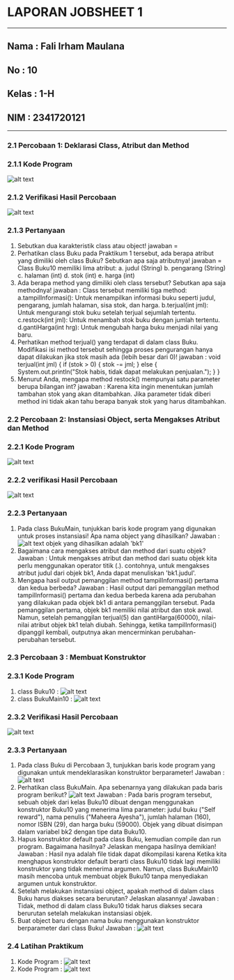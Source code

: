 # **LAPORAN JOBSHEET 1**
---
## Nama    : Fali Irham Maulana
## No      : 10
## Kelas   : 1-H
## NIM     : 2341720121
---
### 2.1 **Percobaan 1: Deklarasi Class, Atribut dan Method**
### 2.1.1 **Kode Program**
![alt text](image.png)
### 2.1.2 **Verifikasi Hasil Percobaan**
![alt text](image-1.png)
### 2.1.3 **Pertanyaan**
1. Sebutkan dua karakteristik class atau object!
jawaban = 
2. Perhatikan class Buku pada Praktikum 1 tersebut, ada berapa atribut yang dimiliki oleh class 
Buku? Sebutkan apa saja atributnya!
jawaban = Class Buku10 memiliki lima atribut:
                       a. judul (String)
                       b. pengarang (String)
                       c. halaman (int)
                       d. stok (int)
                       e. harga (int)
3. Ada berapa method yang dimiliki oleh class tersebut? Sebutkan apa saja methodnya!
jawaban : Class tersebut memiliki tiga method:
                a.tampilInformasi(): Untuk menampilkan informasi buku seperti judul, pengarang, jumlah halaman, sisa stok, dan harga.
                b.terjual(int jml): Untuk mengurangi stok buku setelah terjual sejumlah tertentu.
                c.restock(int jml): Untuk menambah stok buku dengan jumlah tertentu.
                d.gantiHarga(int hrg): Untuk mengubah harga buku menjadi nilai yang baru.
4. Perhatikan method terjual() yang terdapat di dalam class Buku. Modifikasi isi method tersebut 
sehingga proses pengurangan hanya dapat dilakukan jika stok masih ada (lebih besar dari 0)!
jawaban : 
            void terjual(int jml) {
                if (stok > 0) {
                    stok -= jml;
                } else {
                    System.out.println("Stok habis, tidak dapat melakukan penjualan.");
                }
            }
5. Menurut Anda, mengapa method restock() mempunyai satu parameter berupa bilangan int?
jawaban : Karena kita ingin menentukan jumlah tambahan stok yang akan ditambahkan. Jika parameter tidak diberi method ini tidak akan tahu berapa banyak stok yang harus ditambahkan.

### 2.2 **Percobaan 2: Instansiasi Object, serta Mengakses Atribut dan Method**
### 2.2.1 **Kode Program**
![alt text](image-2.png)
### 2.2.2 **verifikasi Hasil Percobaan**
![alt text](image-3.png)
### 2.2.3 **Pertanyaan**
1. Pada class BukuMain, tunjukkan baris kode program yang digunakan untuk proses instansiasi! Apa nama object yang dihasilkan?
Jawaban : ![alt text](image-4.png)
objek yang dihasilkan adalah 'bk1'
2. Bagaimana cara mengakses atribut dan method dari suatu objek?
Jawaban : Untuk mengakses atribut dan method dari suatu objek kita perlu menggunakan operator titik (.). contohnya, untuk mengakses atribut judul dari objek bk1, Anda dapat menuliskan 'bk1.judul'. 
3. Mengapa hasil output pemanggilan method tampilInformasi() pertama dan kedua berbeda?
Jawaban : Hasil output dari pemanggilan method tampilInformasi() pertama dan kedua berbeda karena ada perubahan yang dilakukan pada objek bk1 di antara pemanggilan tersebut. Pada pemanggilan pertama, objek bk1 memiliki nilai atribut dan stok awal. Namun, setelah pemanggilan terjual(5) dan gantiHarga(60000), nilai-nilai atribut objek bk1 telah diubah. Sehingga, ketika tampilInformasi() dipanggil kembali, outputnya akan mencerminkan perubahan-perubahan tersebut.

### 2.3 **Percobaan 3 : Membuat Konstruktor**
### 2.3.1 **Kode Program**
1. class Buku10 : 
![alt text](image-9.png)
2. class BukuMain10 : 
![alt text](image-10.png)
### 2.3.2 **Verifikasi Hasil Percobaan**
![alt text](image-5.png)
### 2.3.3 **Pertanyaan**
1. Pada class Buku di Percobaan 3, tunjukkan baris kode program yang digunakan untuk 
mendeklarasikan konstruktor berparameter!
Jawaban : ![alt text](image-7.png)
2. Perhatikan class BukuMain. Apa sebenarnya yang dilakukan pada baris program berikut?
![alt text](image-6.png)
Jawaban : Pada baris program tersebut, sebuah objek dari kelas Buku10 dibuat dengan menggunakan konstruktor Buku10 yang menerima lima parameter: judul buku ("Self reward"), nama penulis ("Maheera Ayesha"), jumlah halaman (160), nomor ISBN (29), dan harga buku (59000). Objek yang dibuat disimpan dalam variabel bk2 dengan tipe data Buku10.
3. Hapus konstruktor default pada class Buku, kemudian compile dan run program. Bagaimana 
hasilnya? Jelaskan mengapa hasilnya demikian!
Jawaban : Hasil nya adalah file tidak dapat dikompilasi karena Ketika kita menghapus konstruktor default berarti class Buku10 tidak lagi memiliki konstruktor yang tidak menerima argumen. Namun, class BukuMain10 masih mencoba untuk membuat objek Buku10 tanpa menyediakan argumen untuk konstruktor.
4. Setelah melakukan instansiasi object, apakah method di dalam class Buku harus diakses 
secara berurutan? Jelaskan alasannya!
Jawaban : Tidak, method di dalam class Buku10 tidak harus diakses secara berurutan setelah melakukan instansiasi objek.
5. Buat object baru dengan nama buku<NamaMahasiswa> menggunakan konstruktor 
berparameter dari class Buku!
Jawaban : 
![alt text](image-8.png)


### 2.4 **Latihan Praktikum**
1. Kode Program : 
![alt text](js2.png)
2. Kode Program : 
![alt text](js2p2.png)
